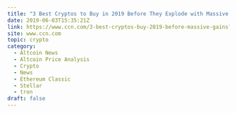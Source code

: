 ```yaml
---
title: "3 Best Cryptos to Buy in 2019 Before They Explode with Massive Gains"
date: 2019-06-03T15:35:21Z
link: https://www.ccn.com/3-best-cryptos-buy-2019-before-massive-gains?utm_medium=RSS&utm_source=hune
site: www.ccn.com
topic: crypto
category:
  - Altcoin News
  - Altcoin Price Analysis
  - Crypto
  - News
  - Ethereum Classic
  - Stellar
  - tron
draft: false
---
```

